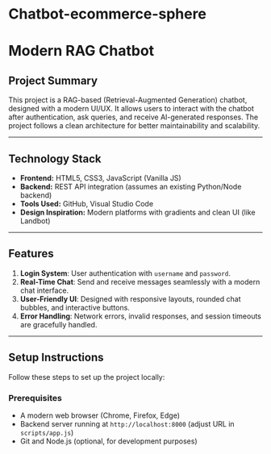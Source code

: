 # Chatbot-ecommerce-sphere
# Modern RAG Chatbot

## **Project Summary**
This project is a RAG-based (Retrieval-Augmented Generation) chatbot, designed with a modern UI/UX. It allows users to interact with the chatbot after authentication, ask queries, and receive AI-generated responses. The project follows a clean architecture for better maintainability and scalability.

---

## **Technology Stack**
- **Frontend:** HTML5, CSS3, JavaScript (Vanilla JS)
- **Backend:** REST API integration (assumes an existing Python/Node backend)
- **Tools Used:** GitHub, Visual Studio Code
- **Design Inspiration:** Modern platforms with gradients and clean UI (like Landbot)

---

## **Features**
1. **Login System**: User authentication with `username` and `password`.
2. **Real-Time Chat**: Send and receive messages seamlessly with a modern chat interface.
3. **User-Friendly UI**: Designed with responsive layouts, rounded chat bubbles, and interactive buttons.
4. **Error Handling**: Network errors, invalid responses, and session timeouts are gracefully handled.

---

## **Setup Instructions**
Follow these steps to set up the project locally:

### **Prerequisites**
- A modern web browser (Chrome, Firefox, Edge)
- Backend server running at `http://localhost:8000` (adjust URL in `scripts/app.js`)
- Git and Node.js (optional, for development purposes)

